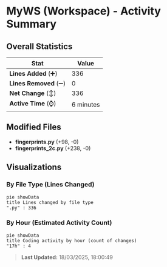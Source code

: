 # MyWS (Workspace) - Activity Summary 

## Overall Statistics

| Stat                   | Value                                                             |
| ---------------------- | ----------------------------------------------------------------- |
| **Lines Added** (➕)   | 336                                          |
| **Lines Removed** (➖) | 0                                        |
| **Net Change** (↕)    | 336                |
| **Active Time** (⌚)   | 6 minutes |


## Modified Files
- **fingerprints.py** (+98, -0)
- **fingerprints_2c.py** (+238, -0)

## Visualizations

### By File Type (Lines Changed)

```mermaid
pie showData
title Lines changed by file type
".py" : 336
```

### By Hour (Estimated Activity Count)

```mermaid
pie showData
title Coding activity by hour (count of changes)
"17h" : 4
```


> **Last Updated:** 18/03/2025, 18:00:49